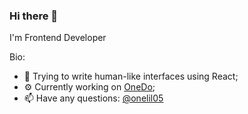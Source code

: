 ### Hi there 👋

I'm Frontend Developer

Bio: 
* 💬 Trying to write human-like interfaces using React;
* ⚙️ Currently working on [OneDo](https://github.com/OneLiL05/onedo);
* 📫 Have any questions: [@onelil05](https://twitter.com/onelil05)

